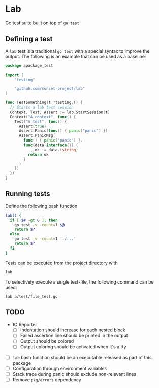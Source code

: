# Lab

Go test suite built on top of `go test`

## Defining a test

A `lab` test is a traditional `go test` with a special syntax to improve
the output.
The following is an example that can be used as a baseline:

```go
package apackage_test

import (
	"testing"

	"github.com/sunset-project/lab"
)

func TestSomething(t *testing.T) {
  // Starts a lab test session
  Context, Test, Assert := lab.StartSession(t)
  Context("A context", func() {
    Test("A test", func() {
      Assert(true)
      Assert.Panic(func() { panic("panic") })
      Assert.PanicMsg(
        func() { panic("panic") },
        func(data interface{}) {
          _, ok := data.(string)
          return ok
        }
      )
    })
  })
}
```

## Running tests

Define the following bash function

```bash
lab() {
  if [ $# -gt 0 ]; then
    go test -v -count=1 $@
    return $?
  else
    go test -v -count=1 './...'
    return $?
  fi
}
```

Tests can be executed from the project directory with

```bash
lab
```

To selectively execute a single test-file, the following command can be used:

```bash
lab a/test/file_test.go
```

## TODO

- IO Reporter
  - [ ] Indentation should increase for each nested block
  - [ ] Failed assertion line should be printed in the output
  - [ ] Output should be colored
  - [ ] Output coloring should be activated when it's a tty
- [ ] `lab` bash function should be an executable released as part of this
  package
- [ ] Configuration through environment variables
- [ ] Stack trace during panic should exclude non-relevant lines
- [ ] Remove `pkg/errors` dependency
